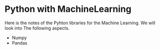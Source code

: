 # Python with MachineLearning
Here is the notes of the Pyhton libraries for the Machine Learning.
We will look into The following aspects.
* Numpy
* Pandas
